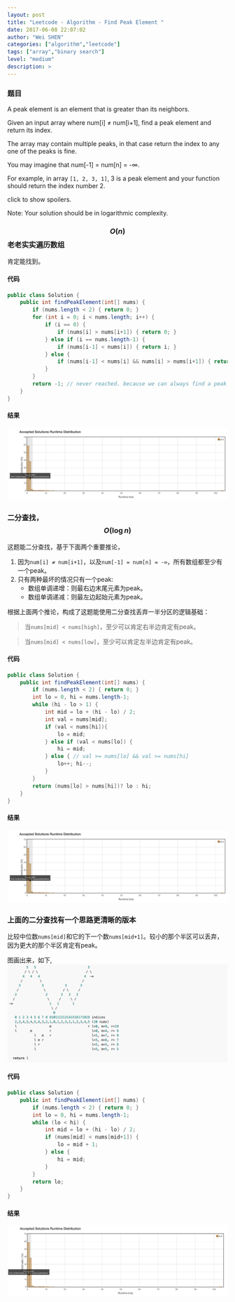 ```yaml
---
layout: post
title: "Leetcode - Algorithm - Find Peak Element "
date: 2017-06-08 22:07:02
author: "Wei SHEN"
categories: ["algorithm","leetcode"]
tags: ["array","binary search"]
level: "medium"
description: >
---
```


### 题目
A peak element is an element that is greater than its neighbors.

Given an input array where num[i] ≠ num[i+1], find a peak element and return its index.

The array may contain multiple peaks, in that case return the index to any one of the peaks is fine.

You may imagine that num[-1] = num[n] = -∞.

For example, in array `[1, 2, 3, 1]`, 3 is a peak element and your function should return the index number 2.

click to show spoilers.

Note:
Your solution should be in logarithmic complexity.

### $$O(n)$$ 老老实实遍历数组
肯定能找到。

#### 代码
```java
public class Solution {
    public int findPeakElement(int[] nums) {
        if (nums.length < 2) { return 0; }
        for (int i = 0; i < nums.length; i++) {
            if (i == 0) {
                if (nums[i] > nums[i+1]) { return 0; }
            } else if (i == nums.length-1) {
                if (nums[i-1] < nums[i]) { return i; }
            } else {
                if (nums[i-1] < nums[i] && nums[i] > nums[i+1]) { return i; }
            }
        }
        return -1; // never reached. because we can always find a peak when length > 1
    }
}
```

#### 结果
![find-peak-element-1](/images/leetcode/find-peak-element-1.png)


### 二分查找，$$O(\log{n})$$
这题能二分查找，基于下面两个重要推论，
1. 因为`num[i] ≠ num[i+1]`，以及`num[-1] = num[n] = -∞`，所有数组都至少有一个peak。
2. 只有两种最坏的情况只有一个peak:
    * 数组单调递增：则最右边末尾元素为peak。
    * 数组单调递减：则最左边起始元素为peak。

根据上面两个推论，构成了这题能使用二分查找丢弃一半分区的逻辑基础：
> 当`nums[mid] < nums[high]`，至少可以肯定右半边肯定有peak。

> 当`nums[mid] < nums[low]`，至少可以肯定左半边肯定有peak。

#### 代码
```java
public class Solution {
    public int findPeakElement(int[] nums) {
        if (nums.length < 2) { return 0; }
        int lo = 0, hi = nums.length-1;
        while (hi - lo > 1) {
            int mid = lo + (hi - lo) / 2;
            int val = nums[mid];
            if (val < nums[hi]){
                lo = mid;
            } else if (val < nums[lo]) {
                hi = mid;
            } else { // val >= nums[lo] && val >= nums[hi]
                lo++; hi--;
            }
        }
        return (nums[lo] > nums[hi])? lo : hi;
    }
}
```

#### 结果
![find-peak-element-2](/images/leetcode/find-peak-element-2.png)


### 上面的二分查找有一个思路更清晰的版本
比较中位数`nums[mid]`和它的下一个数`nums[mid+1]`。较小的那个半区可以丢弃，因为更大的那个半区肯定有peak。

图画出来，如下,
![find-peak-element-demo](/images/leetcode/find-peak-element-demo.png)

#### 代码
```java
public class Solution {
    public int findPeakElement(int[] nums) {
        if (nums.length < 2) { return 0; }
        int lo = 0, hi = nums.length-1;
        while (lo < hi) {
            int mid = lo + (hi - lo) / 2;
            if (nums[mid] < nums[mid+1]) {
                lo = mid + 1;
            } else {
                hi = mid;
            }
        }
        return lo;    
    }
}
```

#### 结果
![find-peak-element-3](/images/leetcode/find-peak-element-3.png)
